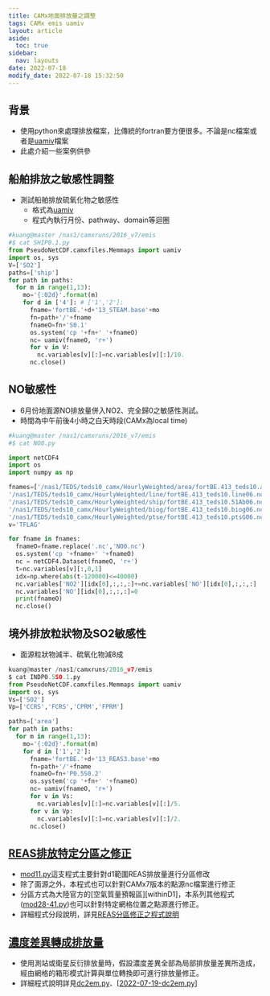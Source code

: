 ```yaml
---
title: CAMx地面排放量之調整
tags: CAMx emis uamiv
layout: article
aside:
  toc: true
sidebar:
  nav: layouts
date: 2022-07-18
modify_date: 2022-07-18 15:32:50
---
```


## 背景

- 使用python來處理排放檔案，比傳統的fortran要方便很多。不論是nc檔案或者是[uamiv][uamiv]檔案
- 此處介紹一些案例供參

## 船舶排放之敏感性調整

- 測試船舶排放硫氧化物之敏感性
  - 格式為[uamiv][uamiv]
  - 程式內執行月份、pathway、domain等迴圈

```python
#kuang@master /nas1/camxruns/2016_v7/emis
#$ cat SHIP0.1.py
from PseudoNetCDF.camxfiles.Memmaps import uamiv
import os, sys
V=['SO2']
paths=['ship']
for path in paths:
  for m in range(1,13):
    mo='{:02d}'.format(m)
    for d in ['4']: # ['1','2']:
      fname='fortBE.'+d+'13_STEAM.base'+mo
      fn=path+'/'+fname
      fnameO=fn+'S0.1'
      os.system('cp '+fn+' '+fnameO)
      nc= uamiv(fnameO, 'r+')
      for v in V:
        nc.variables[v][:]=nc.variables[v][:]/10.
      nc.close()
```

## NO敏感性

- 6月份地面源NO排放量併入NO2、完全歸0之敏感性測試。
- 時間為中午前後4小時之白天時段(CAMx為local time)

```python
#kuang@master /nas1/camxruns/2016_v7/emis
#$ cat NO0.py

import netCDF4
import os
import numpy as np

fnames=['/nas1/TEDS/teds10_camx/HourlyWeighted/area/fortBE.413_teds10.area06.nc',
'/nas1/TEDS/teds10_camx/HourlyWeighted/line/fortBE.413_teds10.line06.nc',
'/nas1/TEDS/teds10_camx/HourlyWeighted/ship/fortBE.413_teds10.51Ab06.nc',
'/nas1/TEDS/teds10_camx/HourlyWeighted/biog/fortBE.413_teds10.biog06.nc',
'/nas1/TEDS/teds10_camx/HourlyWeighted/ptse/fortBE.413_teds10.ptsG06.nc']
v='TFLAG'

for fname in fnames:
  fnameO=fname.replace('.nc','NO0.nc')
  os.system('cp '+fname+' '+fnameO)
  nc = netCDF4.Dataset(fnameO, 'r+')
  t=nc.variables[v][:,0,1]
  idx=np.where(abs(t-120000)<=40000)
  nc.variables['NO2'][idx[0],:,:,:]+=nc.variables['NO'][idx[0],:,:,:]
  nc.variables['NO'][idx[0],:,:,:]=0
  print(fnameO)
  nc.close()
```

## 境外排放粒狀物及SO2敏感性

- 面源粒狀物減半、硫氧化物減8成

```python
kuang@master /nas1/camxruns/2016_v7/emis
$ cat INDP0.5S0.1.py
from PseudoNetCDF.camxfiles.Memmaps import uamiv
import os, sys
Vs=['SO2']
Vp=['CCRS','FCRS','CPRM','FPRM']

paths=['area']
for path in paths:
  for m in range(1,13):
    mo='{:02d}'.format(m)
    for d in ['1','2']:
      fname='fortBE.'+d+'13_REAS3.base'+mo
      fn=path+'/'+fname
      fnameO=fn+'P0.5S0.2'
      os.system('cp '+fn+' '+fnameO)
      nc= uamiv(fnameO, 'r+')
      for v in Vs:
        nc.variables[v][:]=nc.variables[v][:]/5.
      for v in Vp:
        nc.variables[v][:]=nc.variables[v][:]/2.
      nc.close()
```

## [REAS排放特定分區之修正](https://sinotec2.github.io/FAQ/2022/07/19/mod11.py.html)
- [mod11.py](https://github.com/sinotec2/Focus-on-Air-Quality/blob/main/CAMx/emis/mod11.py)這支程式主要針對d1範圍REAS排放量進行分區修改
- 除了面源之外，本程式也可以針對CAMx7版本的點源nc檔案進行修正
- 分區方式為大陸官方的[空氣質量預報區][withinD1]，本系列其他程式([mod28-41.py](https://github.com/sinotec2/Focus-on-Air-Quality/blob/main/CAMx/ptse/mod28-41.py))也可以針對特定網格位置之點源進行修正。
- 詳細程式分段說明，詳見[REAS分區修正之程式說明](https://sinotec2.github.io/FAQ/2022/07/19/mod11.py.html)

## [濃度差異轉成排放量](https://sinotec2.github.io/FAQ/2022/07/19/dc2em.py.html)
- 使用測站或衛星反衍排放量時，假設濃度差異全部為局部排放量差異所造成，經由網格的箱形模式計算與單位轉換即可進行排放量修正。
- 詳細程式說明詳見[dc2em.py](https://sinotec2.github.io/FAQ/2022/07/19/dc2em.py.html)、[[2022-07-19-dc2em.py]]

[uamiv]: https://github.com/sinotec2/camxruns/wiki/CAMx(UAM)的檔案格式 "CAMx所有二進制 I / O文件的格式，乃是遵循早期UAM(城市空氣流域模型EPA，1990年）建立的慣例。 該二進制文件包含4筆不隨時間改變的表頭記錄，其後則為時間序列的數據記錄。詳見CAMx(UAM)的檔案格式"
[//begin]: # "Autogenerated link references for markdown compatibility"
[2022-07-19-dc2em.py]: 2022-07-19-dc2em.py.md "濃度差異轉成排放量"
[//end]: # "Autogenerated link references"